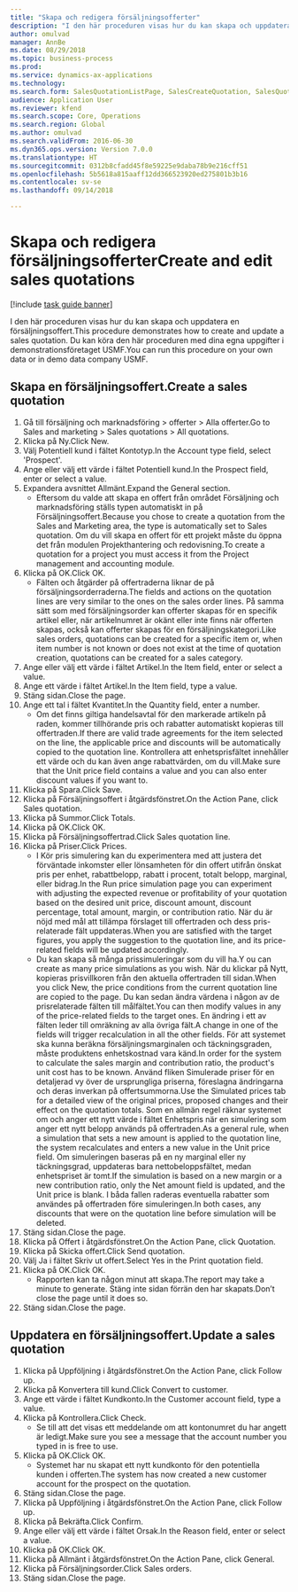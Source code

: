 ```yaml
--- 
title: "Skapa och redigera försäljningsofferter"
description: "I den här proceduren visas hur du kan skapa och uppdatera en försäljningsoffert."
author: omulvad
manager: AnnBe
ms.date: 08/29/2018
ms.topic: business-process
ms.prod: 
ms.service: dynamics-ax-applications
ms.technology: 
ms.search.form: SalesQuotationListPage, SalesCreateQuotation, SalesQuotationTable, SalesQuotationTotals, SalesQuotationPriceSimulation, SalesQuotationEditLines, SrsReportViewerForm, smmSetNumSeqIfManual, CustTable, SalesTable
audience: Application User
ms.reviewer: kfend
ms.search.scope: Core, Operations
ms.search.region: Global
ms.author: omulvad
ms.search.validFrom: 2016-06-30
ms.dyn365.ops.version: Version 7.0.0
ms.translationtype: HT
ms.sourcegitcommit: 0312b8cfadd45f8e59225e9daba78b9e216cff51
ms.openlocfilehash: 5b5618a815aaff12dd366523920ed275801b3b16
ms.contentlocale: sv-se
ms.lasthandoff: 09/14/2018

---
```

# <a name="create-and-edit-sales-quotations"></a><span data-ttu-id="42f6e-103">Skapa och redigera försäljningsofferter</span><span class="sxs-lookup"><span data-stu-id="42f6e-103">Create and edit sales quotations</span></span>

[!include [task guide banner](../../includes/task-guide-banner.md)]

<span data-ttu-id="42f6e-104">I den här proceduren visas hur du kan skapa och uppdatera en försäljningsoffert.</span><span class="sxs-lookup"><span data-stu-id="42f6e-104">This procedure demonstrates how to create and update a sales quotation.</span></span> <span data-ttu-id="42f6e-105">Du kan köra den här proceduren med dina egna uppgifter i demonstrationsföretaget USMF.</span><span class="sxs-lookup"><span data-stu-id="42f6e-105">You can run this procedure on your own data or in demo data company USMF.</span></span>


## <a name="create-a-sales-quotation"></a><span data-ttu-id="42f6e-106">Skapa en försäljningsoffert.</span><span class="sxs-lookup"><span data-stu-id="42f6e-106">Create a sales quotation</span></span>
1. <span data-ttu-id="42f6e-107">Gå till försäljning och marknadsföring > offerter > Alla offerter.</span><span class="sxs-lookup"><span data-stu-id="42f6e-107">Go to Sales and marketing > Sales quotations > All quotations.</span></span>
2. <span data-ttu-id="42f6e-108">Klicka på Ny.</span><span class="sxs-lookup"><span data-stu-id="42f6e-108">Click New.</span></span>
3. <span data-ttu-id="42f6e-109">Välj Potentiell kund i fältet Kontotyp.</span><span class="sxs-lookup"><span data-stu-id="42f6e-109">In the Account type field, select 'Prospect'.</span></span>
4. <span data-ttu-id="42f6e-110">Ange eller välj ett värde i fältet Potentiell kund.</span><span class="sxs-lookup"><span data-stu-id="42f6e-110">In the Prospect field, enter or select a value.</span></span>
5. <span data-ttu-id="42f6e-111">Expandera avsnittet Allmänt.</span><span class="sxs-lookup"><span data-stu-id="42f6e-111">Expand the General section.</span></span>
    * <span data-ttu-id="42f6e-112">Eftersom du valde att skapa en offert från området Försäljning och marknadsföring ställs typen automatiskt in på Försäljningsoffert.</span><span class="sxs-lookup"><span data-stu-id="42f6e-112">Because you chose to create a quotation from the Sales and Marketing area, the type is automatically set to Sales quotation.</span></span> <span data-ttu-id="42f6e-113">Om du vill skapa en offert för ett projekt måste du öppna det från modulen Projekthantering och redovisning.</span><span class="sxs-lookup"><span data-stu-id="42f6e-113">To create a quotation for a project you must access it from the Project management and accounting module.</span></span>   
6. <span data-ttu-id="42f6e-114">Klicka på OK.</span><span class="sxs-lookup"><span data-stu-id="42f6e-114">Click OK.</span></span>
    * <span data-ttu-id="42f6e-115">Fälten och åtgärder på offertraderna liknar de på försäljningsorderraderna.</span><span class="sxs-lookup"><span data-stu-id="42f6e-115">The fields and actions on the quotation lines are very similar to the ones on the sales order lines.</span></span>   <span data-ttu-id="42f6e-116">På samma sätt som med försäljningsorder kan offerter skapas för en specifik artikel eller, när artikelnumret är okänt eller inte finns när offerten skapas, också kan offerter skapas för en försäljningskategori.</span><span class="sxs-lookup"><span data-stu-id="42f6e-116">Like sales orders, quotations can be created for a specific item or, when item number is not known or does not exist at the time of quotation creation, quotations can be created for a sales category.</span></span>  
7. <span data-ttu-id="42f6e-117">Ange eller välj ett värde i fältet Artikel.</span><span class="sxs-lookup"><span data-stu-id="42f6e-117">In the Item field, enter or select a value.</span></span>
8. <span data-ttu-id="42f6e-118">Ange ett värde i fältet Artikel.</span><span class="sxs-lookup"><span data-stu-id="42f6e-118">In the Item field, type a value.</span></span>
9. <span data-ttu-id="42f6e-119">Stäng sidan.</span><span class="sxs-lookup"><span data-stu-id="42f6e-119">Close the page.</span></span>
10. <span data-ttu-id="42f6e-120">Ange ett tal i fältet Kvantitet.</span><span class="sxs-lookup"><span data-stu-id="42f6e-120">In the Quantity field, enter a number.</span></span>
    * <span data-ttu-id="42f6e-121">Om det finns giltiga handelsavtal för den markerade artikeln på raden, kommer tillhörande pris och rabatter automatiskt kopieras till offertraden.</span><span class="sxs-lookup"><span data-stu-id="42f6e-121">If there are valid trade agreements for the item selected on the line, the applicable price and discounts will be automatically copied to the quotation line.</span></span> <span data-ttu-id="42f6e-122">Kontrollera att enhetsprisfältet innehåller ett värde och du kan även ange rabattvärden, om du vill.</span><span class="sxs-lookup"><span data-stu-id="42f6e-122">Make sure that the Unit price field contains a value and you can also enter discount values if you want to.</span></span>  
11. <span data-ttu-id="42f6e-123">Klicka på Spara.</span><span class="sxs-lookup"><span data-stu-id="42f6e-123">Click Save.</span></span>
12. <span data-ttu-id="42f6e-124">Klicka på Försäljningsoffert i åtgärdsfönstret.</span><span class="sxs-lookup"><span data-stu-id="42f6e-124">On the Action Pane, click Sales quotation.</span></span>
13. <span data-ttu-id="42f6e-125">Klicka på Summor.</span><span class="sxs-lookup"><span data-stu-id="42f6e-125">Click Totals.</span></span>
14. <span data-ttu-id="42f6e-126">Klicka på OK.</span><span class="sxs-lookup"><span data-stu-id="42f6e-126">Click OK.</span></span>
15. <span data-ttu-id="42f6e-127">Klicka på Försäljningsoffertrad.</span><span class="sxs-lookup"><span data-stu-id="42f6e-127">Click Sales quotation line.</span></span>
16. <span data-ttu-id="42f6e-128">Klicka på Priser.</span><span class="sxs-lookup"><span data-stu-id="42f6e-128">Click Prices.</span></span>
    * <span data-ttu-id="42f6e-129">I Kör pris simulering kan du experimentera med att justera det förväntade inkomster eller lönsamheten för din offert utifrån önskat pris per enhet, rabattbelopp, rabatt i procent, totalt belopp, marginal, eller bidrag.</span><span class="sxs-lookup"><span data-stu-id="42f6e-129">In the Run price simulation page you can experiment with adjusting the expected revenue or profitability of your quotation based on the desired unit price, discount amount, discount percentage, total amount, margin, or contribution ratio.</span></span>   <span data-ttu-id="42f6e-130">När du är nöjd med mål att tillämpa förslaget till offertraden och dess pris-relaterade fält uppdateras.</span><span class="sxs-lookup"><span data-stu-id="42f6e-130">When you are satisfied with the target figures, you apply the suggestion to the quotation line, and its price-related fields will be updated accordingly.</span></span>  
    * <span data-ttu-id="42f6e-131">Du kan skapa så många prissimuleringar som du vill ha.</span><span class="sxs-lookup"><span data-stu-id="42f6e-131">Y ou can create as many price simulations as you wish.</span></span> <span data-ttu-id="42f6e-132">När du klickar på Nytt, kopieras prisvillkoren från den aktuella offertraden till sidan.</span><span class="sxs-lookup"><span data-stu-id="42f6e-132">When you click New, the price conditions from the current quotation line are copied to the page.</span></span> <span data-ttu-id="42f6e-133">Du kan sedan ändra värdena i någon av de prisrelaterade fälten till målfältet.</span><span class="sxs-lookup"><span data-stu-id="42f6e-133">You can then modify values in any of the price-related fields to the target ones.</span></span> <span data-ttu-id="42f6e-134">En ändring i ett av fälten leder till omräkning av alla övriga fält.</span><span class="sxs-lookup"><span data-stu-id="42f6e-134">A change in one of the fields will trigger recalculation in all the other fields.</span></span> <span data-ttu-id="42f6e-135">För att systemet ska kunna beräkna försäljningsmarginalen och täckningsgraden, måste produktens enhetskostnad vara känd.</span><span class="sxs-lookup"><span data-stu-id="42f6e-135">In order for the system to calculate the sales margin and contribution ratio, the product's unit cost has to be known.</span></span> <span data-ttu-id="42f6e-136">Använd fliken Simulerade priser för en detaljerad vy över de ursprungliga priserna, föreslagna ändringarna och deras inverkan på offertsummorna.</span><span class="sxs-lookup"><span data-stu-id="42f6e-136">Use the Simulated prices tab for a detailed view of the original prices, proposed changes and their effect on the quotation totals.</span></span>   <span data-ttu-id="42f6e-137">Som en allmän regel räknar systemet om och anger ett nytt värde i fältet Enhetspris när en simulering som anger ett nytt belopp används på offertraden.</span><span class="sxs-lookup"><span data-stu-id="42f6e-137">As a general rule, when a simulation that sets a new amount is applied to the quotation line, the system recalculates and enters a new value in the Unit price field.</span></span> <span data-ttu-id="42f6e-138">Om simuleringen baseras på en ny marginal eller ny täckningsgrad, uppdateras bara nettobeloppsfältet, medan enhetspriset är tomt.</span><span class="sxs-lookup"><span data-stu-id="42f6e-138">If the simulation is based on a new margin or a new contribution ratio, only the Net amount field is updated, and the Unit price is blank.</span></span> <span data-ttu-id="42f6e-139">I båda fallen raderas eventuella rabatter som användes på offertraden före simuleringen.</span><span class="sxs-lookup"><span data-stu-id="42f6e-139">In both cases, any discounts that were on the quotation line before simulation will be deleted.</span></span>  
17. <span data-ttu-id="42f6e-140">Stäng sidan.</span><span class="sxs-lookup"><span data-stu-id="42f6e-140">Close the page.</span></span>
18. <span data-ttu-id="42f6e-141">Klicka på Offert i åtgärdsfönstret.</span><span class="sxs-lookup"><span data-stu-id="42f6e-141">On the Action Pane, click Quotation.</span></span>
19. <span data-ttu-id="42f6e-142">Klicka på Skicka offert.</span><span class="sxs-lookup"><span data-stu-id="42f6e-142">Click Send quotation.</span></span>
20. <span data-ttu-id="42f6e-143">Välj Ja i fältet Skriv ut offert.</span><span class="sxs-lookup"><span data-stu-id="42f6e-143">Select Yes in the Print quotation field.</span></span>
21. <span data-ttu-id="42f6e-144">Klicka på OK.</span><span class="sxs-lookup"><span data-stu-id="42f6e-144">Click OK.</span></span>
    * <span data-ttu-id="42f6e-145">Rapporten kan ta någon minut att skapa.</span><span class="sxs-lookup"><span data-stu-id="42f6e-145">The report may take a minute to generate.</span></span> <span data-ttu-id="42f6e-146">Stäng inte sidan förrän den har skapats.</span><span class="sxs-lookup"><span data-stu-id="42f6e-146">Don’t close the page until it does so.</span></span>  
22. <span data-ttu-id="42f6e-147">Stäng sidan.</span><span class="sxs-lookup"><span data-stu-id="42f6e-147">Close the page.</span></span>

## <a name="update-a-sales-quotation"></a><span data-ttu-id="42f6e-148">Uppdatera en försäljningsoffert.</span><span class="sxs-lookup"><span data-stu-id="42f6e-148">Update a sales quotation</span></span>
1. <span data-ttu-id="42f6e-149">Klicka på Uppföljning i åtgärdsfönstret.</span><span class="sxs-lookup"><span data-stu-id="42f6e-149">On the Action Pane, click Follow up.</span></span>
2. <span data-ttu-id="42f6e-150">Klicka på Konvertera till kund.</span><span class="sxs-lookup"><span data-stu-id="42f6e-150">Click Convert to customer.</span></span>
3. <span data-ttu-id="42f6e-151">Ange ett värde i fältet Kundkonto.</span><span class="sxs-lookup"><span data-stu-id="42f6e-151">In the Customer account field, type a value.</span></span>
4. <span data-ttu-id="42f6e-152">Klicka på Kontrollera.</span><span class="sxs-lookup"><span data-stu-id="42f6e-152">Click Check.</span></span>
    * <span data-ttu-id="42f6e-153">Se till att det visas ett meddelande om att kontonumret du har angett är ledigt.</span><span class="sxs-lookup"><span data-stu-id="42f6e-153">Make sure you see a message that the account number you typed in is free to use.</span></span>  
5. <span data-ttu-id="42f6e-154">Klicka på OK.</span><span class="sxs-lookup"><span data-stu-id="42f6e-154">Click OK.</span></span>
    * <span data-ttu-id="42f6e-155">Systemet har nu skapat ett nytt kundkonto för den potentiella kunden i offerten.</span><span class="sxs-lookup"><span data-stu-id="42f6e-155">The system has now created a new customer account for the prospect on the quotation.</span></span>  
6. <span data-ttu-id="42f6e-156">Stäng sidan.</span><span class="sxs-lookup"><span data-stu-id="42f6e-156">Close the page.</span></span>
7. <span data-ttu-id="42f6e-157">Klicka på Uppföljning i åtgärdsfönstret.</span><span class="sxs-lookup"><span data-stu-id="42f6e-157">On the Action Pane, click Follow up.</span></span>
8. <span data-ttu-id="42f6e-158">Klicka på Bekräfta.</span><span class="sxs-lookup"><span data-stu-id="42f6e-158">Click Confirm.</span></span>
9. <span data-ttu-id="42f6e-159">Ange eller välj ett värde i fältet Orsak.</span><span class="sxs-lookup"><span data-stu-id="42f6e-159">In the Reason field, enter or select a value.</span></span>
10. <span data-ttu-id="42f6e-160">Klicka på OK.</span><span class="sxs-lookup"><span data-stu-id="42f6e-160">Click OK.</span></span>
11. <span data-ttu-id="42f6e-161">Klicka på Allmänt i åtgärdsfönstret.</span><span class="sxs-lookup"><span data-stu-id="42f6e-161">On the Action Pane, click General.</span></span>
12. <span data-ttu-id="42f6e-162">Klicka på Försäljningsorder.</span><span class="sxs-lookup"><span data-stu-id="42f6e-162">Click Sales orders.</span></span>
13. <span data-ttu-id="42f6e-163">Stäng sidan.</span><span class="sxs-lookup"><span data-stu-id="42f6e-163">Close the page.</span></span>


